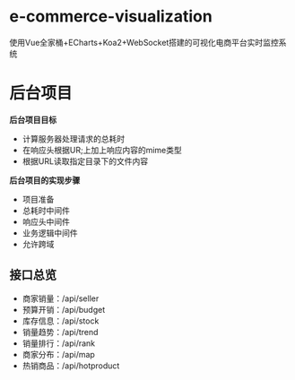 # e-commerce-visualization

使用Vue全家桶+ECharts+Koa2+WebSocket搭建的可视化电商平台实时监控系统

# 后台项目

**后台项目目标**

- 计算服务器处理请求的总耗时
- 在响应头根据UR;上加上响应内容的mime类型
- 根据URL读取指定目录下的文件内容

**后台项目的实现步骤**

- 项目准备
- 总耗时中间件
- 响应头中间件
- 业务逻辑中间件
- 允许跨域

## 接口总览

- 商家销量：/api/seller
- 预算开销：/api/budget
- 库存信息：/api/stock
- 销量趋势：/api/trend
- 销量排行：/api/rank
- 商家分布：/api/map
- 热销商品：/api/hotproduct